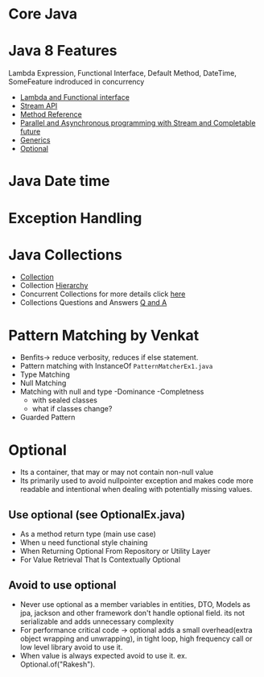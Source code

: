 
# Core Java
# Java 8 Features
<p> Lambda Expression, Functional Interface, Default Method, DateTime, SomeFeature indroduced in concurrency</p>

- [Lambda and Functional interface](/java-8proj/LambdaAndFunctionalInterface.md)
- [Stream API](/java-8proj/streams.md)
- [Method Reference](/java-8proj/method_reference.md)
- [Parallel and Asynchronous programming with Stream and Completable future](/java-8proj/parallel-programming.md)
- [Generics](/java-8proj/generics.md)
- [Optional](#optional)
# Java Date time
# Exception Handling

# Java Collections
- [Collection](/java-8proj/collections.md)
- Collection [Hierarchy](/java-8proj/collections_hierarchy.jpg)
- Concurrent Collections for more details click [here](/java-8proj/concurrent_collections.md) 
- Collections Questions and Answers [Q and A](/java-8proj/collections_QA.md) 
# Pattern Matching by Venkat
- Benfits-> reduce verbosity, reduces if else statement.
- Pattern matching with InstanceOf ```PatternMatcherEx1.java```
- Type Matching
- Null Matching
- Matching with null and type
-Dominance
-Completness
  - with sealed classes
  - what if classes change?
- Guarded Pattern

# Optional
- Its a container, that may or may not contain non-null value
- Its primarily used to avoid nullpointer exception and makes code more readable and intentional when dealing with potentially missing values.
## Use optional (see OptionalEx.java)
- As a method return type (main use case)
- When u need functional style chaining
- When Returning Optional From Repository or Utility Layer
- For Value Retrieval That Is Contextually Optional
## Avoid to use optional
- Never use optional as a member variables in entities, DTO, Models as jpa, jackson and other framework don't handle optional field. its not serializable and adds unnecessary complexity
- For performance critical code -> optional adds a small overhead(extra object wrapping and unwrapping), in tight loop, high frequency call or low level library avoid to use it.
- When value is always expected avoid to use it. ex.  Optional.of("Rakesh").

